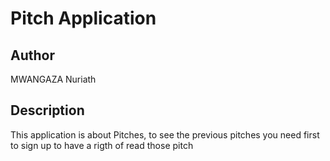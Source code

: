 # Pitch Application

## Author

 MWANGAZA Nuriath

## Description

This application is about Pitches, to see the previous pitches you need first to sign up to have a rigth of read those pitch 